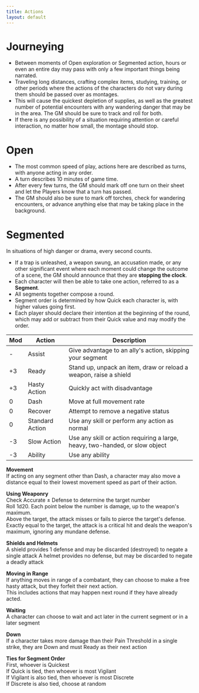 ```yaml
---
title: Actions
layout: default
---
```


# Journeying
- Between moments of Open exploration or Segmented action, hours or even an entire day may pass with only a few important things being narrated.
- Traveling long distances, crafting complex items, studying, training, or other periods where the actions of the characters do not vary during them should be passed over as montages.
- This will cause the quickest depletion of supplies, as well as the greatest number of potential encounters with any wandering danger that may be in the area. The GM should be sure to track and roll for both. 
- If there is any possibility of a situation requiring attention or careful interaction, no matter how small, the montage should stop.

# Open

- The most common speed of play, actions here are described as turns, with anyone acting in any order.
- A turn describes 10 minutes of game time.
- After every few turns, the GM should mark off one turn on their sheet and let the Players know that a turn has passed.
- The GM should also be sure to mark off torches, check for wandering encounters, or advance anything else that may be taking place in the background.

# Segmented
In situations of high danger or drama, every second counts.

- If a trap is unleashed, a weapon swung, an accusation made, or any other significant event where each moment could change the outcome of a scene, the GM should announce that they are **stopping the clock**.
- Each character will then be able to take one action, referred to as a **Segment**.
- All segments together compose a round.
- Segment order is determined by how Quick each character is, with higher values going first.
- Each player should declare their intention at the beginning of the round, which may add or subtract from their Quick value and may modify the order.

Mod | Action          | Description
----|-----------------|------------
 \- | Assist          | Give advantage to an ally's action, skipping your segment
+3  | Ready           | Stand up, unpack an item, draw or reload a weapon, raise a shield
+3  | Hasty Action    | Quickly act with disadvantage
 0  | Dash            | Move at full movement rate
 0  | Recover         | Attempt to remove a negative status
 0  | Standard Action | Use any skill or perform any action as normal
-3  | Slow Action     | Use any skill or action requiring a large, heavy, two-handed, or slow object
-3  | Ability         | Use any ability

**Movement**  
If acting on any segment other than Dash, a character may also move a distance equal to their lowest movement speed as part of their action.

**Using Weaponry**  
Check Accurate ± Defense to determine the target number  
Roll 1d20. Each point below the number is damage, up to the weapon's maximum.  
Above the target, the attack misses or fails to pierce the target's defense.  
Exactly equal to the target, the attack is a critical hit and deals the weapon's maximum, ignoring any mundane defense.  

**Shields and Helmets**  
A shield provides 1 defense and may be discarded (destroyed) to negate a single attack
A helmet provides no defense, but may be discarded to negate a deadly attack

**Moving in Range**  
If anything moves in range of a combatant, they can choose to make a free hasty attack, but they forfeit their next action.  
This includes actions that may happen next round if they have already acted.

**Waiting**  
A character can choose to wait and act later in the current segment or in a later segment

**Down**  
If a character takes more damage than their Pain Threshold in a single strike, they are Down and must Ready as their next action

**Ties for Segment Order**  
First, whoever is Quickest  
If Quick is tied, then whoever is most Vigilant  
If Vigilant is also tied, then whoever is most Discrete  
If Discrete is also tied, choose at random
